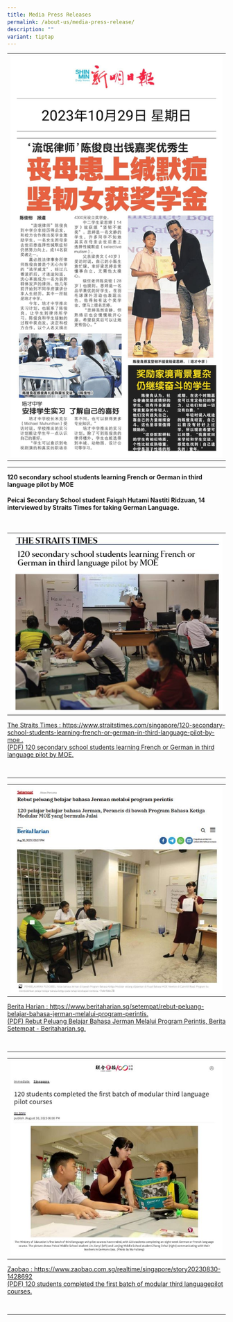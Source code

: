 ```yaml
---
title: Media Press Releases
permalink: /about-us/media-press-release/
description: ""
variant: tiptap
---
```

<table style="minWidth: 25px">
<colgroup>
<col>
</colgroup>
<tbody>
<tr>
<th rowspan="1" colspan="1">
<div class="isomer-image-wrapper">
<img style="width: 100%;" height="auto" width="100%" src="/images/press release 4 josephus tan.jpg">
</div>
</th>
</tr>
</tbody>
</table>
<hr>
<p><strong>120 secondary school students learning French or German in third language pilot by MOE</strong>
</p>
<p></p>
<p></p>
<h4>Peicai Secondary School student Faiqah Hutami Nastiti Ridzuan, 14 interviewed by Straits Times for taking German Language.</h4>
<p></p>
<p>
<br>
</p>
<table style="minWidth: 25px">
<colgroup>
<col>
</colgroup>
<tbody>
<tr>
<th rowspan="1" colspan="1">
<div class="isomer-image-wrapper">
<img style="width: 100%;" height="auto" width="100%" src="/images/Straits_Times.JPG">
</div>
</th>
</tr>
</tbody>
</table>
<p><a href="https://www.straitstimes.com/singapore/120-secondary-school-students-learning-french-or-german-in-third-language-pilot-by-moe" rel="noopener" target="_blank">The Straits Times : https://www.straitstimes.com/singapore/120-secondary-school-students-learning-french-or-german-in-third-language-pilot-by-moe .</a>
<a href="/files/french or german in third language pilot by moe  the straits times_1.pdf" rel="noopener" target="_blank">
<br>(PDF) 120 secondary school students learning French or German in third
language pilot by MOE.</a>
</p>
<p>
<br>
</p>
<hr>
<table style="minWidth: 25px">
<colgroup>
<col>
</colgroup>
<tbody>
<tr>
<th rowspan="1" colspan="1">
<div class="isomer-image-wrapper">
<img style="width: 100%;" height="auto" width="100%" src="/images/Berita_Harian.JPG">
</div>
</th>
</tr>
</tbody>
</table>
<p><a href="https://www.beritaharian.sg/setempat/rebut-peluang-belajar-bahasa-jerman-melalui-program-perintis" rel="noopener" target="_blank">Berita Harian : https://www.beritaharian.sg/setempat/rebut-peluang-belajar-bahasa-jerman-melalui-program-perintis.</a>
<a href="/files/rebut peluang belajar bahasa jerman melalui program perintis.pdf" rel="noopener" target="_blank">
<br>(PDF) Rebut Peluang Belajar Bahasa Jerman Melalui Program Perintis, Berita
Setempat - Beritaharian.sg.</a>
</p>
<p>
<br>
</p>
<hr>
<table style="minWidth: 25px">
<colgroup>
<col>
</colgroup>
<tbody>
<tr>
<th rowspan="1" colspan="1">
<div class="isomer-image-wrapper">
<img style="width: 100%;" height="auto" width="100%" src="/images/Lianhe_Zaobao.JPG">
</div>
</th>
</tr>
</tbody>
</table>
<p><a href="https://www.zaobao.com.sg/realtime/singapore/story20230830-1428692" rel="noopener" target="_blank">Zaobao : https://www.zaobao.com.sg/realtime/singapore/story20230830-1428692</a>
<a href="/files/completed the first batch of modular third language pilot course.pdf" rel="noopener" target="_blank">
<br>(PDF) 120 students completed the first batch of modular third languagepilot
courses.</a>
</p>
<p>
<br>
</p>
<hr>
<p></p>